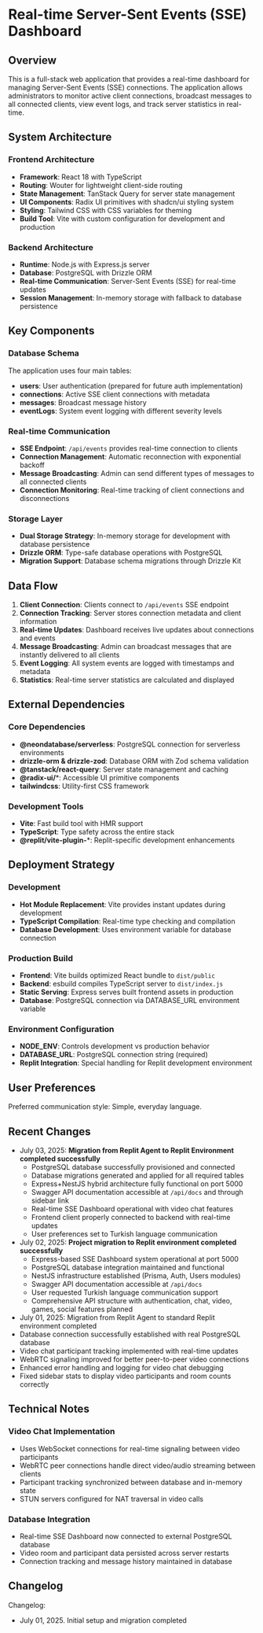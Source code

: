 # Real-time Server-Sent Events (SSE) Dashboard

## Overview

This is a full-stack web application that provides a real-time dashboard for managing Server-Sent Events (SSE) connections. The application allows administrators to monitor active client connections, broadcast messages to all connected clients, view event logs, and track server statistics in real-time.

## System Architecture

### Frontend Architecture
- **Framework**: React 18 with TypeScript
- **Routing**: Wouter for lightweight client-side routing
- **State Management**: TanStack Query for server state management
- **UI Components**: Radix UI primitives with shadcn/ui styling system
- **Styling**: Tailwind CSS with CSS variables for theming
- **Build Tool**: Vite with custom configuration for development and production

### Backend Architecture
- **Runtime**: Node.js with Express.js server
- **Database**: PostgreSQL with Drizzle ORM
- **Real-time Communication**: Server-Sent Events (SSE) for real-time updates
- **Session Management**: In-memory storage with fallback to database persistence

## Key Components

### Database Schema
The application uses four main tables:
- **users**: User authentication (prepared for future auth implementation)
- **connections**: Active SSE client connections with metadata
- **messages**: Broadcast message history
- **eventLogs**: System event logging with different severity levels

### Real-time Communication
- **SSE Endpoint**: `/api/events` provides real-time connection to clients
- **Connection Management**: Automatic reconnection with exponential backoff
- **Message Broadcasting**: Admin can send different types of messages to all connected clients
- **Connection Monitoring**: Real-time tracking of client connections and disconnections

### Storage Layer
- **Dual Storage Strategy**: In-memory storage for development with database persistence
- **Drizzle ORM**: Type-safe database operations with PostgreSQL
- **Migration Support**: Database schema migrations through Drizzle Kit

## Data Flow

1. **Client Connection**: Clients connect to `/api/events` SSE endpoint
2. **Connection Tracking**: Server stores connection metadata and client information
3. **Real-time Updates**: Dashboard receives live updates about connections and events
4. **Message Broadcasting**: Admin can broadcast messages that are instantly delivered to all clients
5. **Event Logging**: All system events are logged with timestamps and metadata
6. **Statistics**: Real-time server statistics are calculated and displayed

## External Dependencies

### Core Dependencies
- **@neondatabase/serverless**: PostgreSQL connection for serverless environments
- **drizzle-orm & drizzle-zod**: Database ORM with Zod schema validation
- **@tanstack/react-query**: Server state management and caching
- **@radix-ui/***: Accessible UI primitive components
- **tailwindcss**: Utility-first CSS framework

### Development Tools
- **Vite**: Fast build tool with HMR support
- **TypeScript**: Type safety across the entire stack
- **@replit/vite-plugin-***: Replit-specific development enhancements

## Deployment Strategy

### Development
- **Hot Module Replacement**: Vite provides instant updates during development
- **TypeScript Compilation**: Real-time type checking and compilation
- **Database Development**: Uses environment variable for database connection

### Production Build
- **Frontend**: Vite builds optimized React bundle to `dist/public`
- **Backend**: esbuild compiles TypeScript server to `dist/index.js`
- **Static Serving**: Express serves built frontend assets in production
- **Database**: PostgreSQL connection via DATABASE_URL environment variable

### Environment Configuration
- **NODE_ENV**: Controls development vs production behavior
- **DATABASE_URL**: PostgreSQL connection string (required)
- **Replit Integration**: Special handling for Replit development environment

## User Preferences

Preferred communication style: Simple, everyday language.

## Recent Changes

- July 03, 2025: **Migration from Replit Agent to Replit Environment completed successfully**
  - PostgreSQL database successfully provisioned and connected
  - Database migrations generated and applied for all required tables
  - Express+NestJS hybrid architecture fully functional on port 5000
  - Swagger API documentation accessible at `/api/docs` and through sidebar link
  - Real-time SSE Dashboard operational with video chat features
  - Frontend client properly connected to backend with real-time updates
  - User preferences set to Turkish language communication
- July 02, 2025: **Project migration to Replit environment completed successfully**
  - Express-based SSE Dashboard system operational at port 5000
  - PostgreSQL database integration maintained and functional
  - NestJS infrastructure established (Prisma, Auth, Users modules)
  - Swagger API documentation accessible at `/api/docs`
  - User requested Turkish language communication support
  - Comprehensive API structure with authentication, chat, video, games, social features planned
- July 01, 2025: Migration from Replit Agent to standard Replit environment completed
- Database connection successfully established with real PostgreSQL database
- Video chat participant tracking implemented with real-time updates
- WebRTC signaling improved for better peer-to-peer video connections
- Enhanced error handling and logging for video chat debugging
- Fixed sidebar stats to display video participants and room counts correctly

## Technical Notes

### Video Chat Implementation
- Uses WebSocket connections for real-time signaling between video participants
- WebRTC peer connections handle direct video/audio streaming between clients
- Participant tracking synchronized between database and in-memory state
- STUN servers configured for NAT traversal in video calls

### Database Integration
- Real-time SSE Dashboard now connected to external PostgreSQL database
- Video room and participant data persisted across server restarts
- Connection tracking and message history maintained in database

## Changelog

Changelog:
- July 01, 2025. Initial setup and migration completed